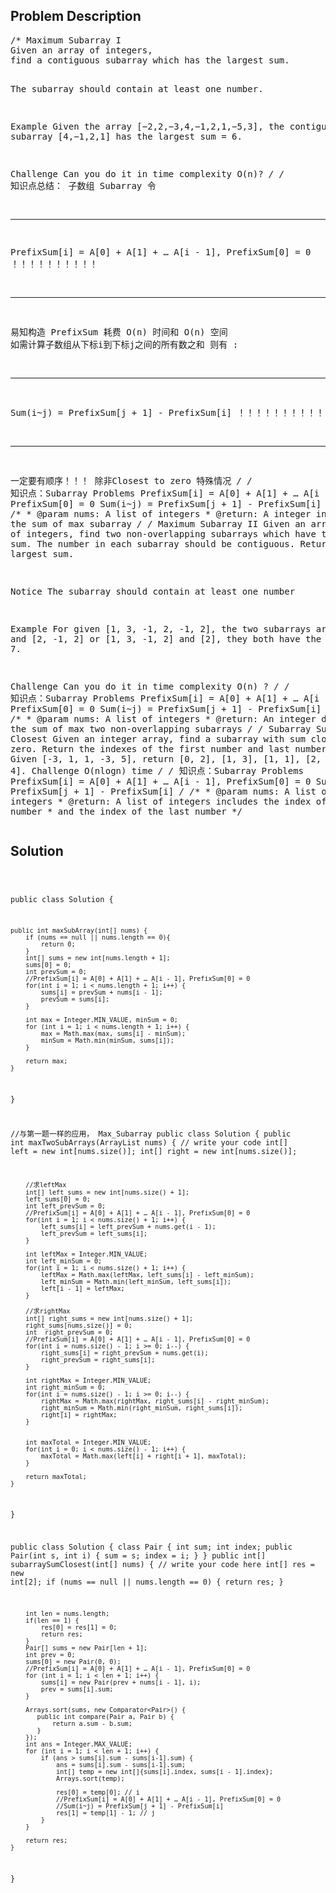 <!--
<style>
  body { font-family: Arial, sans-serif; }
  .container { max-width: 400px; margin: 50px; padding: 10px; }
  .comment-block { background-color: #f9f9f9; padding: 10px; border-left: 5px solid #ccc; max-width: 400px; margin: 50px; overflow-wrap: break-word; white-space: pre-wrap; }
  .code-block { background-color: #f4f4f4; padding: 10px; border: 1px solid #ddd; }
</style>
-->

<div class='container'>
<h2>Problem Description</h2>
<div class='comment-block'>
<pre>
/* Maximum Subarray I
Given an array of integers, 
find a contiguous subarray which has the largest sum.

The subarray should contain at least one number.

Example
Given the array [−2,2,−3,4,−1,2,1,−5,3], 
the contiguous subarray [4,−1,2,1] has the largest sum = 6.

Challenge 
Can you do it in time complexity O(n)?
*/
/* 知识点总结： 
子数组 Subarray
令 
**********************************************************
PrefixSum[i] = A[0] + A[1] + … A[i - 1], PrefixSum[0] = 0   ！！！！！！！！！！
**********************************************************
易知构造 PrefixSum 耗费 O(n) 时间和 O(n) 空间
如需计算子数组从下标i到下标j之间的所有数之和
则有 :
**********************************************************
Sum(i~j) = PrefixSum[j + 1] - PrefixSum[i]  ！！！！！！！！！！
**********************************************************
一定要有顺序！！！ 除非Closest to zero 特殊情况
*/
/* 知识点：Subarray Problems
    PrefixSum[i] = A[0] + A[1] + … A[i - 1], PrefixSum[0] = 0
    Sum(i~j) = PrefixSum[j + 1] - PrefixSum[i]
*/
    /**
     * @param nums: A list of integers
     * @return: A integer indicate the sum of max subarray
     */
/* Maximum Subarray II
Given an array of integers, find two non-overlapping subarrays which have the largest sum.
The number in each subarray should be contiguous.
Return the largest sum.

Notice
The subarray should contain at least one number

Example
For given [1, 3, -1, 2, -1, 2], the two subarrays are [1, 3] and [2, -1, 2] or [1, 3, -1, 2] and [2], 
they both have the largest sum 7.

Challenge 
Can you do it in time complexity O(n) ?
*/
/* 知识点：Subarray Problems
    PrefixSum[i] = A[0] + A[1] + … A[i - 1], PrefixSum[0] = 0
    Sum(i~j) = PrefixSum[j + 1] - PrefixSum[i]
*/
    /**
     * @param nums: A list of integers
     * @return: An integer denotes the sum of max two non-overlapping subarrays
     */
/* Subarray Sum Closest
Given an integer array, find a subarray with sum closest to zero. 
Return the indexes of the first number and last number.
Example
Given [-3, 1, 1, -3, 5], return [0, 2], [1, 3], [1, 1], [2, 2] or [0, 4].
Challenge 
O(nlogn) time
*/
/* 知识点：Subarray Problems
    PrefixSum[i] = A[0] + A[1] + … A[i - 1], PrefixSum[0] = 0
    Sum(i~j) = PrefixSum[j + 1] - PrefixSum[i]
*/
    /**
     * @param nums: A list of integers
     * @return: A list of integers includes the index of the first number 
     *          and the index of the last number
     */
</pre>
</div>

<h2>Solution</h2>
<div class='code-block'>
<pre><code class='language-java'>




public class Solution {

    public int maxSubArray(int[] nums) {
        if (nums == null || nums.length == 0){
            return 0;
        }
        int[] sums = new int[nums.length + 1];
        sums[0] = 0;
        int prevSum = 0;
        //PrefixSum[i] = A[0] + A[1] + … A[i - 1], PrefixSum[0] = 0
        for(int i = 1; i < nums.length + 1; i++) {
            sums[i] = prevSum + nums[i - 1];
            prevSum = sums[i];
        }
        
        int max = Integer.MIN_VALUE, minSum = 0;
        for (int i = 1; i < nums.length + 1; i++) {
            max = Math.max(max, sums[i] - minSum);
            minSum = Math.min(minSum, sums[i]);
        }
        
        return max;
    }
}



//与第一题一样的应用， Max_Subarray
public class Solution {
    public int maxTwoSubArrays(ArrayList<Integer> nums) {
        // write your code
        int[] left = new int[nums.size()];
        int[] right = new int[nums.size()];
        
        //求leftMax
        int[] left_sums = new int[nums.size() + 1];
        left_sums[0] = 0;
        int left_prevSum = 0;
        //PrefixSum[i] = A[0] + A[1] + … A[i - 1], PrefixSum[0] = 0
        for(int i = 1; i < nums.size() + 1; i++) {
            left_sums[i] = left_prevSum + nums.get(i - 1);
            left_prevSum = left_sums[i];
        }
        
        int leftMax = Integer.MIN_VALUE;
        int left_minSum = 0;
        for(int i = 1; i < nums.size() + 1; i++) {
            leftMax = Math.max(leftMax, left_sums[i] - left_minSum);
            left_minSum = Math.min(left_minSum, left_sums[i]);
            left[i - 1] = leftMax;
        }
 
        //求rightMax
        int[] right_sums = new int[nums.size() + 1];
        right_sums[nums.size()] = 0;
        int  right_prevSum = 0;
        //PrefixSum[i] = A[0] + A[1] + … A[i - 1], PrefixSum[0] = 0
        for(int i = nums.size() - 1; i >= 0; i--) {
            right_sums[i] = right_prevSum + nums.get(i);
            right_prevSum = right_sums[i];
        }
        
        int rightMax = Integer.MIN_VALUE;
        int right_minSum = 0;
        for(int i = nums.size() - 1; i >= 0; i--) {
            rightMax = Math.max(rightMax, right_sums[i] - right_minSum);
            right_minSum = Math.min(right_minSum, right_sums[i]);
            right[i] = rightMax;
        }       
        
        
        int maxTotal = Integer.MIN_VALUE;
        for(int i = 0; i < nums.size() - 1; i++) {
            maxTotal = Math.max(left[i] + right[i + 1], maxTotal);
        }
        
        return maxTotal;
    }
}



public class Solution {
    class Pair {
        int sum;
        int index;
        public Pair(int s, int i) {
            sum = s;
            index = i;
        }
    }
    public int[] subarraySumClosest(int[] nums) {
        // write your code here
        int[] res = new int[2];
        if (nums == null || nums.length == 0) {
            return res;
        } 
        
        int len = nums.length;
        if(len == 1) {
            res[0] = res[1] = 0;
            return res;
        }
        Pair[] sums = new Pair[len + 1];
        int prev = 0;
        sums[0] = new Pair(0, 0);
        //PrefixSum[i] = A[0] + A[1] + … A[i - 1], PrefixSum[0] = 0
        for (int i = 1; i < len + 1; i++) {
            sums[i] = new Pair(prev + nums[i - 1], i);
            prev = sums[i].sum;
        }
        
        Arrays.sort(sums, new Comparator<Pair>() {
           public int compare(Pair a, Pair b) {
               return a.sum - b.sum;
           } 
        });
        int ans = Integer.MAX_VALUE;
        for (int i = 1; i < len + 1; i++) {
            if (ans > sums[i].sum - sums[i-1].sum) {
                ans = sums[i].sum - sums[i-1].sum;
                int[] temp = new int[]{sums[i].index, sums[i - 1].index};
                Arrays.sort(temp);

                res[0] = temp[0]; // i
                //PrefixSum[i] = A[0] + A[1] + … A[i - 1], PrefixSum[0] = 0
                //Sum(i~j) = PrefixSum[j + 1] - PrefixSum[i]
                res[1] = temp[1] - 1; // j
            }
        }
        
        return res;
    }
}








</code></pre>
</div>
</div>
